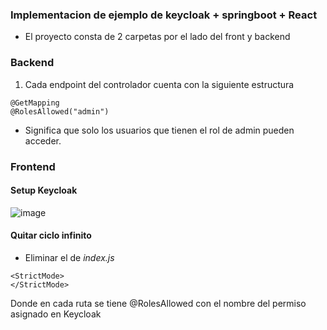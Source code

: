 ### Implementacion de ejemplo de keycloak + springboot + React
- El proyecto consta de 2 carpetas por el lado del front y backend

### Backend
1. Cada endpoint del controlador cuenta con la siguiente estructura 
```
@GetMapping
@RolesAllowed("admin")
```
- Significa que solo los usuarios que tienen el rol de admin pueden acceder.
### Frontend
#### Setup Keycloak
![image](https://user-images.githubusercontent.com/91075814/202938063-e6a022e2-d0fc-442c-8fea-a7a594c23643.png)

#### Quitar ciclo infinito
- Eliminar el <StrictMode> de *index.js*
```
<StrictMode>
</StrictMode>
```
Donde en cada ruta se tiene @RolesAllowed con el nombre del permiso asignado en Keycloak
